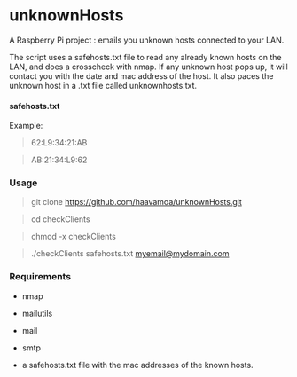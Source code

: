 unknownHosts
============

A Raspberry Pi project : emails you unknown hosts connected to your LAN.

The script uses a safehosts.txt file to read any already known hosts on the LAN, and does a crosscheck with nmap. If any unknown host pops up, it will contact you with the date and mac address of the host.
It also paces the unknown host in a .txt file called unknownhosts.txt.


#### safehosts.txt
Example:

> 62:L9:34:21:AB

> AB:21:34:L9:62

### Usage
>git clone https://github.com/haavamoa/unknownHosts.git

> cd checkClients

>chmod -x checkClients

>./checkClients safehosts.txt myemail@mydomain.com

### Requirements

* nmap

* mailutils

* mail

* smtp

* a safehosts.txt file with the mac addresses of the known hosts.

